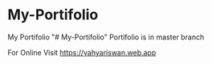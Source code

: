 # My-Portifolio
My Portifolio
"# My-Portifolio" 
Portifolio is in master branch

For Online Visit 
https://yahyariswan.web.app
